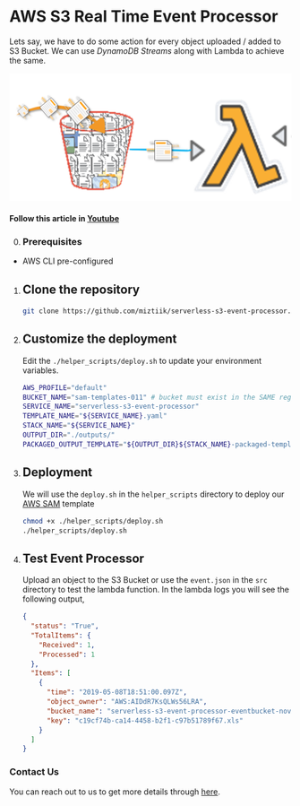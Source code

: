 # AWS S3 Real Time Event Processor

Lets say, we have to do some action for every object uploaded / added to S3 Bucket. We can use _DynamoDB Streams_ along with Lambda to achieve the same.

![AWS Serverless S3 Real Time Event Processor](images/miztiik-serverless-s3-event-processor.png)

#### Follow this article in [Youtube](https://youtube.com/c/valaxytechnologies)

0. ### Prerequisites

- AWS CLI pre-configured

1. ## Clone the repository

   ```sh
   git clone https://github.com/miztiik/serverless-s3-event-processor.git
   ```

1. ## Customize the deployment

    Edit the `./helper_scripts/deploy.sh` to update your environment variables.
  
    ```sh
    AWS_PROFILE="default"
    BUCKET_NAME="sam-templates-011" # bucket must exist in the SAME region the deployment is taking place
    SERVICE_NAME="serverless-s3-event-processor"
    TEMPLATE_NAME="${SERVICE_NAME}.yaml"
    STACK_NAME="${SERVICE_NAME}"
    OUTPUT_DIR="./outputs/"
    PACKAGED_OUTPUT_TEMPLATE="${OUTPUT_DIR}${STACK_NAME}-packaged-template.yaml"
    ```

1. ## Deployment

    We will use the `deploy.sh` in the `helper_scripts` directory to deploy our [AWS SAM](https://github.com/awslabs/serverless-application-model) template

    ```sh
    chmod +x ./helper_scripts/deploy.sh
    ./helper_scripts/deploy.sh
    ```
  
1. ## Test Event Processor

    Upload an object to the S3 Bucket or use the `event.json` in the `src` directory to test the lambda function. In the lambda logs you will see the following output,

    ```json
    {
      "status": "True",
      "TotalItems": {
        "Received": 1,
        "Processed": 1
      },
      "Items": [
        {
          "time": "2019-05-08T18:51:00.097Z",
          "object_owner": "AWS:AIDdR7KsQLWs56LRA",
          "bucket_name": "serverless-s3-event-processor-eventbucket-novet8m933s4",
          "key": "c19cf74b-ca14-4458-b2f1-c97b51789f67.xls"
        }
      ]
    }
    ```

### Contact Us

You can reach out to us to get more details through [here](https://youtube.com/c/valaxytechnologies/about).